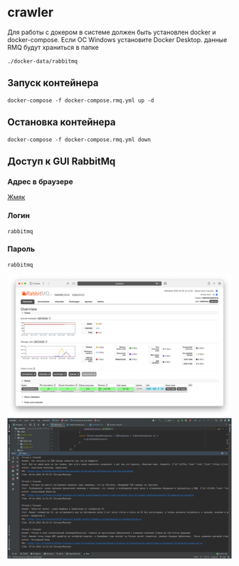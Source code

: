 # crawler

Для работы с докером в системе должен быть установлен docker и docker-compose. Если ОС Windows установите Docker Desktop.
данные RMQ будут храниться в папке 
```
./docker-data/rabbitmq
```
## Запуск контейнера
```
docker-compose -f docker-compose.rmq.yml up -d
```

## Остановка контейнера
```
docker-compose -f docker-compose.rmq.yml down
```

## Доступ к GUI RabbitMq
### Адрес в браузере
[Жмяк](http://localhost:15672)
### Логин 
```
rabbitmq
```
### Пароль
```
rabbitmq
```
![alt-текст](https://github.com/kelrilka/crawler/blob/main/rabbitmq.png "Веб интерфейс RabbitMQ")
![alt-текст](https://github.com/kelrilka/crawler/blob/main/example.png "Пример рабоы программы")
